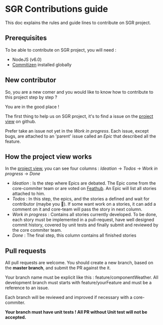 SGR Contributions guide
=======================

This doc explains the rules and guide lines to contribute on SGR project.

Prerequisites
-------------

To be able to contribute on SGR project, you will need :

- NodeJS (v6.0)
- [Commitizen](https://github.com/commitizen/cz-cli) installed globally

New contributor
---------------

So, you are a new comer and you would like to know how to contribute to this project step by step ?

You are in the good place !

The first thing to help us on SGR project, it's to find a issue on the [project view](https://github.com/js-republic/SGR/projects/1) on github.

Prefer take an issue not yet in the *Work in progress*. Each issue, except bugs, are attached to an 'parent' issue called an *Epic* that described all the feature.

How the project view works
--------------------------

In the [project view](https://github.com/js-republic/SGR/projects/1), you can see four columns : *Ideation* -> *Todos* -> *Work in progress* -> *Done*

- *Ideation* : Is the step where Epics are debated. The Epic come from the core-commiter team or are voted on [Feathub](http://feathub.com/js-republic/SGR).
An Epic will list all stories attached to him.
- *Todos* : In this step, the epics, and the stories a defined and wait for contributor (maybe you :tada:). 
If some want work on a stories, it can add a comment on it and core-team will pass the story in next column.
- *Work in progress* : Contains all stories currently developed. To be done, each story must be implemented in a pull-request, have well designed commit history, covered by unit tests and finally submit and reviewed by the core commiter team.
- *Done* : The final step, this column contains all finished stories


Pull requests
-------------

All pull requests are welcome. You should create a new branch, based on the **master branch**, and submit the PR against the it.

Your branch name must be explicit like this : feature/componentWeather. All development branch must starts with feature/yourFeature and must be a reference to an issue.

Each branch will be reviewed and improved if necessary with a core-commiter.

**Your branch must have unit tests ! All PR without Unit test will not be accepted.**
